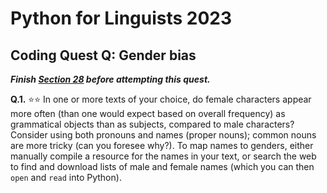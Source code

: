 # Python for Linguists 2023

## Coding Quest Q: Gender bias

**_Finish [Section 28](../exercises/28_advanced_text_processing.md) before attempting this quest._**



**Q.1.** ⭐⭐ In one or more texts of your choice, do female characters appear more often (than one would expect based on overall frequency) as grammatical objects than as subjects, compared to male characters? Consider using both pronouns and names (proper nouns); common nouns are more tricky (can you foresee why?). To map names to genders, either manually compile a resource for the names in your text, or search the web to find and download lists of male and female names (which you can then `open` and `read` into Python).




